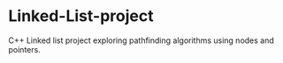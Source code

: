 # Linked-List-project
C++ Linked list project exploring pathfinding algorithms using nodes and pointers.
